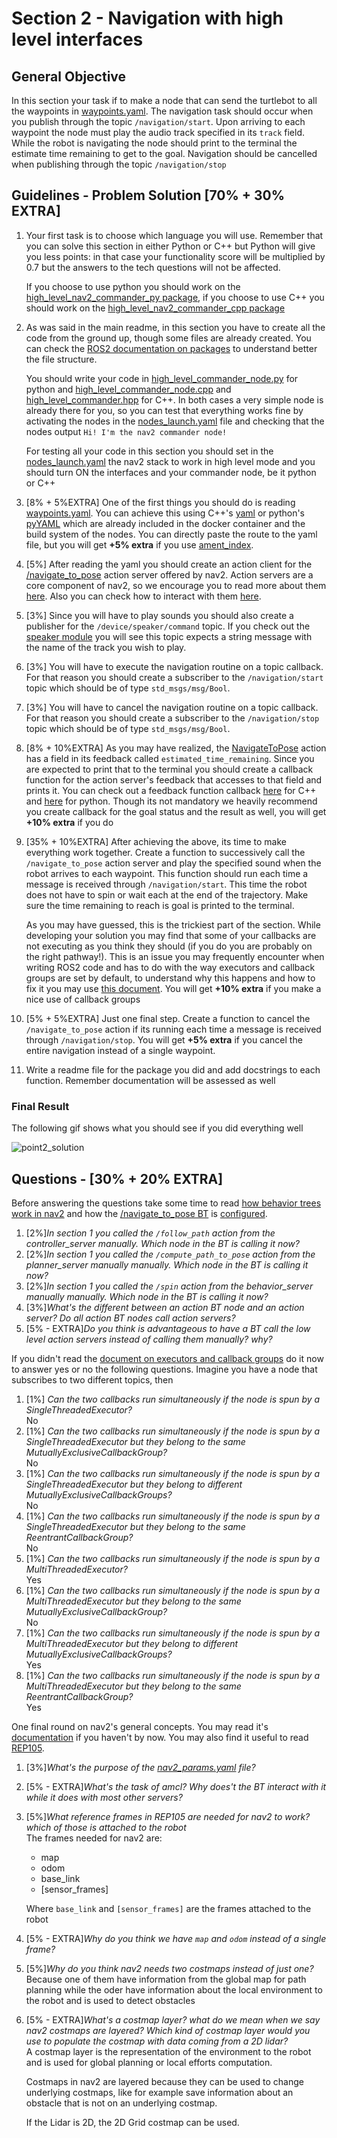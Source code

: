 # Section 2 - Navigation with high level interfaces

## General Objective

In this section your task if to make a node that can send the turtlebot to all the waypoints in [waypoints.yaml](../rover/ros2/src/tb_bringup/config/waypoints.yaml). The navigation task should occur when you publish through the topic `/navigation/start`. Upon arriving to each waypoint the node must play the audio track specified in its `track` field. While the robot is navigating the node should print to the terminal the estimate time remaining to get to the goal. Navigation should be cancelled when publishing through the topic `/navigation/stop`

## Guidelines - Problem Solution [70% + 30% EXTRA]

1. Your first task is to choose which language you will use. Remember that you can solve this section in either Python or C++ but Python will give you less points: in that case your functionality score will be multiplied by 0.7 but the answers to the tech questions will not be affected.

    If you choose to use python you should work on the [high_level_nav2_commander_py package](../rover/ros2/src/high_level_nav2_commander_py/), if you choose to use C++ you should work on the [high_level_nav2_commander_cpp package](../rover/ros2/src/high_level_nav2_commander_cpp/)

2. As was said in the main readme, in this section you have to create all the code from the ground up, though some files are already created. You can check the [ROS2 documentation on packages](https://docs.ros.org/en/dashing/Tutorials/Creating-Your-First-ROS2-Package.html) to understand better the file structure. 

    You should write your code in [high_level_commander_node.py](../rover/ros2/src/high_level_nav2_commander_py/high_level_nav2_commander_py/high_level_commander_node.py) for python and [high_level_commander_node.cpp](../rover/ros2/src/high_level_nav2_commander_cpp/src/high_level_commander_node.cpp) and [high_level_commander.hpp](../rover/ros2/src/high_level_nav2_commander_cpp/include/high_level_nav2_commander_cpp/high_level_commander.hpp) for C++. In both cases a very simple node is already there for you, so you can test that everything works fine by activating the nodes in the [nodes_launch.yaml](../configs/nodes_launch.yaml) file and checking that the nodes output `Hi! I'm the nav2 commander node!`

    For testing all your code in this section you should set in the [nodes_launch.yaml](../configs/nodes_launch.yaml) the nav2 stack to work in high level mode and you should turn ON the interfaces and your commander node, be it python or C++

3. [8% + 5%EXTRA] One of the first things you should do is reading [waypoints.yaml](../rover/ros2/src/tb_bringup/config/waypoints.yaml). You can achieve this using C++'s [yaml](https://github.com/jbeder/yaml-cpp/wiki/Tutorial) or python's [pyYAML](https://pyyaml.org/wiki/PyYAMLDocumentation) which are already included in the docker container and the build system of the nodes. You can directly paste the route to the yaml file, but you will get **+5% extra** if you use [ament_index](https://docs.ros2.org/latest/api/ament_index_cpp/index.html).


4. [5%] After reading the yaml you should create an action client for the [/navigate_to_pose](https://github.com/ros-planning/navigation2/blob/main/nav2_msgs/action/NavigateToPose.action) action server offered by nav2. Action servers are a core component of nav2, so we encourage you to read more about them [here](https://navigation.ros.org/concepts/index.html#action-server). Also you can check how to interact with them [here](https://docs.ros.org/en/rolling/Tutorials/Intermediate/Writing-an-Action-Server-Client/Cpp.html#writing-an-action-client).

5. [3%] Since you will have to play sounds you should also create a publisher for the `/device/speaker/command` topic. If you check out the [speaker module](../rover/ros2/src/interfaces/src/modules/speaker.cpp) you will see this topic expects a string message with the name of the track you wish to play.

6. [3%] You will have to execute the navigation routine on a topic callback. For that reason you should create a subscriber to the `/navigation/start` topic which should be of type `std_msgs/msg/Bool`. 

7. [3%] You will have to cancel the navigation routine on a topic callback. For that reason you should create a subscriber to the `/navigation/stop` topic which should be of type `std_msgs/msg/Bool`. 

8. [8% + 10%EXTRA] As you may have realized, the [NavigateToPose](https://github.com/ros-planning/navigation2/blob/main/nav2_msgs/action/NavigateToPose.action) action has a field in its feedback called `estimated_time_remaining`. Since you are expected to print that to the terminal you should create a callback function for the action server's feedback that accesses to that field and prints it. You can check out a feedback function callback [here](https://docs.ros.org/en/rolling/Tutorials/Intermediate/Writing-an-Action-Server-Client/Cpp.html#writing-an-action-client) for C++ and [here](https://docs.ros.org/en/rolling/Tutorials/Intermediate/Writing-an-Action-Server-Client/Py.html#getting-feedback) for python. Though its not mandatory we heavily recommend you create callback for the goal status and the result as well, you will get **+10% extra** if you do

9. [35% + 10%EXTRA] After achieving the above, its time to make everything work together. Create a function to successively call the `/navigate_to_pose` action server and play the specified sound when the robot arrives to each waypoint. This function should run each time a message is received through `/navigation/start`. This time the robot does not have to spin or wait each at the end of the trajectory. Make sure the time remaining to reach is goal is printed to the terminal.

    As you may have guessed, this is the trickiest part of the section. While developing your solution you may find that some of your callbacks are not executing as you think they should (if you do you are probably on the right pathway!). This is an issue you may frequently encounter when writing ROS2 code and has to do with the way executors and callback groups are set by default, to understand why this happens and how to fix it you may use [this document](https://discourse.ros.org/t/how-to-use-callback-groups-in-ros2/25255). You will get **+10% extra** if you make a nice use of callback groups

9. [5% + 5%EXTRA] Just one final step. Create a function to cancel the `/navigate_to_pose` action if its running each time a message is received through `/navigation/stop`. You will get **+5% extra** if you cancel the entire navigation instead of a single waypoint.

10. Write a readme file for the package you did and add docstrings to each function. Remember documentation will be assessed as well

### Final Result

The following gif shows what you should see if you did everything well

![point2_solution](https://user-images.githubusercontent.com/71234974/211886931-238a87ef-2e91-4010-accc-a2eade6d0dd9.gif)


## Questions - [30% + 20% EXTRA]

Before answering the questions take some time to read [how behavior trees work in nav2](https://navigation.ros.org/behavior_trees/index.html) and how the [/navigate_to_pose BT](https://github.com/ros-planning/navigation2/blob/main/nav2_bt_navigator/behavior_trees/navigate_to_pose_w_replanning_and_recovery.xml) is [configured](https://navigation.ros.org/behavior_trees/overview/detailed_behavior_tree_walkthrough.html#navigate-to-pose-with-replanning-and-recovery).

1. [2%]_In section 1 you called the `/follow_path` action from the controller_server manually. Which node in the BT is calling it now?_
1. [2%]_In section 1 you called the `/compute_path_to_pose` action from the planner_server manually manually. Which node in the BT is calling it now?_
1. [2%]_In section 1 you called the `/spin` action from the behavior_server manually manually. Which node in the BT is calling it now?_
1. [3%]_What's the different between an action BT node and an action server? Do all action BT nodes call action servers?_
1. [5% - EXTRA]_Do you think is advantageous to have a BT call the low level action servers instead of calling them manually? why?_

If you didn't read the [document on executors and callback groups](https://discourse.ros.org/t/how-to-use-callback-groups-in-ros2/25255) do it now to answer yes or no the following questions. Imagine you have a node that subscribes to two different topics, then

1. [1%] _Can the two callbacks run simultaneously if the node is spun by a SingleThreadedExecutor?_ \
    No
1. [1%] _Can the two callbacks run simultaneously if the node is spun by a SingleThreadedExecutor but they belong to the same MutuallyExclusiveCallbackGroup?_ \
    No
1. [1%] _Can the two callbacks run simultaneously if the node is spun by a SingleThreadedExecutor but they belong to different MutuallyExclusiveCallbackGroups?_ \
    No
1. [1%] _Can the two callbacks run simultaneously if the node is spun by a SingleThreadedExecutor but they belong to the same ReentrantCallbackGroup?_ \
    No
1. [1%] _Can the two callbacks run simultaneously if the node is spun by a MultiThreadedExecutor?_ \
    Yes
1. [1%] _Can the two callbacks run simultaneously if the node is spun by a MultiThreadedExecutor but they belong to the same MutuallyExclusiveCallbackGroup?_ \
    No
1. [1%] _Can the two callbacks run simultaneously if the node is spun by a MultiThreadedExecutor but they belong to different MutuallyExclusiveCallbackGroups?_ \
    Yes
1. [1%] _Can the two callbacks run simultaneously if the node is spun by a MultiThreadedExecutor but they belong to the same ReentrantCallbackGroup?_ \
    Yes

One final round on nav2's general concepts. You may read it's [documentation](https://navigation.ros.org/concepts/index.html) if you haven't by now. You may also find it useful to read [REP105](https://www.ros.org/reps/rep-0105.html).

1. [3%]_What's the purpose of the [nav2_params.yaml](../rover/ros2/src/tb_bringup/params/nav2_params.yaml) file?_
1. [5% - EXTRA]_What's the task of amcl? Why does't the BT interact with it while it does with most other servers?_
1. [5%]_What reference frames in REP105 are needed for nav2 to work? which of those is attached to the robot_ \
    The frames needed for nav2 are:
    * map
    * odom
    * base_link
    * [sensor_frames]

    Where `base_link` and `[sensor_frames]` are the frames attached to the robot
1. [5% - EXTRA]_Why do you think we have `map` and `odom` instead of a single frame?_
1. [5%]_Why do you think nav2 needs two costmaps instead of just one?_\
    Because one of them have information from the global map for path planning while the oder have information about the local environment to the robot and is used to detect obstacles
1. [5% - EXTRA]_What's a costmap layer? what do we mean when we say nav2 costmaps are layered? Which kind of costmap layer would you use to populate the costmap with data coming from a 2D lidar?_ \
    A costmap layer is the representation of the environment to the robot and is used for global planning or local efforts computation. 

    Costmaps in nav2 are layered because they can be used to change underlying costmaps, like for example save information about an obstacle that is not on an underlying costmap. 

    If the Lidar is 2D, the 2D Grid costmap can be used.